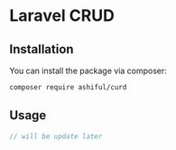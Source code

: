 # Laravel CRUD

## Installation

You can install the package via composer:

```bash
composer require ashiful/curd
```

## Usage

```php
// will be update later
```
 
